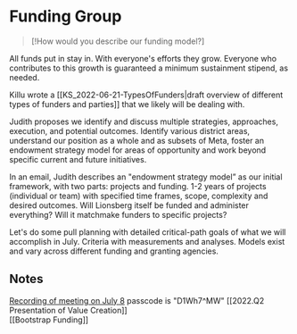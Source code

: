 # Funding Group
> [!How would you describe our funding model?]
> 
All funds put in stay in. With everyone's efforts they grow. Everyone who contributes to this growth is guaranteed a minimum sustainment stipend, as needed.

Killu wrote a [[KS_2022-06-21-TypesOfFunders|draft overview of different types of funders and parties]] that we likely will be dealing with.

Judith proposes we identify and discuss multiple strategies, approaches, execution, and potential outcomes. Identify various district areas, understand our position as a whole and as subsets of Meta, foster an endowment strategy model for areas of opportunity and work beyond specific current and future initiatives.

In an email, Judith describes an "endowment strategy model” as our initial framework, with two parts: projects and funding. 1-2 years of projects (individual or team) with specified time frames, scope, complexity and desired outcomes. Will Lionsberg itself be funded and administer everything? Will it matchmake funders to specific projects?

Let's do some pull planning with detailed critical-path goals of what we will accomplish in July. Criteria with measurements and analyses. Models exist and vary across different funding and granting agencies.

## Notes

[Recording of meeting on July 8](https://us06web.zoom.us/rec/share/eJyqvkOuTYr78ftpdASlyzNZ448dAKMOTM4zEyLQAQ6CSRMgTQKseTSWl4Emh6Fv.kj5Eph6Bz2MTG9TT) passcode is "D1Wh7^MW"
[[2022.Q2 Presentation of Value Creation]]  
[[Bootstrap Funding]]  